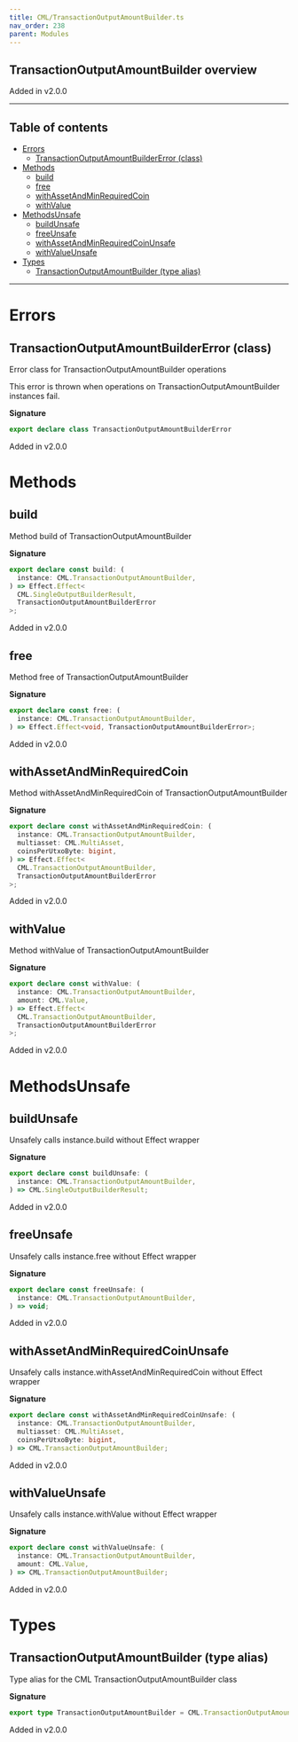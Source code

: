 ```yaml
---
title: CML/TransactionOutputAmountBuilder.ts
nav_order: 238
parent: Modules
---
```


## TransactionOutputAmountBuilder overview

Added in v2.0.0

---

<h2 class="text-delta">Table of contents</h2>

- [Errors](#errors)
  - [TransactionOutputAmountBuilderError (class)](#transactionoutputamountbuildererror-class)
- [Methods](#methods)
  - [build](#build)
  - [free](#free)
  - [withAssetAndMinRequiredCoin](#withassetandminrequiredcoin)
  - [withValue](#withvalue)
- [MethodsUnsafe](#methodsunsafe)
  - [buildUnsafe](#buildunsafe)
  - [freeUnsafe](#freeunsafe)
  - [withAssetAndMinRequiredCoinUnsafe](#withassetandminrequiredcoinunsafe)
  - [withValueUnsafe](#withvalueunsafe)
- [Types](#types)
  - [TransactionOutputAmountBuilder (type alias)](#transactionoutputamountbuilder-type-alias)

---

# Errors

## TransactionOutputAmountBuilderError (class)

Error class for TransactionOutputAmountBuilder operations

This error is thrown when operations on TransactionOutputAmountBuilder instances fail.

**Signature**

```ts
export declare class TransactionOutputAmountBuilderError
```

Added in v2.0.0

# Methods

## build

Method build of TransactionOutputAmountBuilder

**Signature**

```ts
export declare const build: (
  instance: CML.TransactionOutputAmountBuilder,
) => Effect.Effect<
  CML.SingleOutputBuilderResult,
  TransactionOutputAmountBuilderError
>;
```

Added in v2.0.0

## free

Method free of TransactionOutputAmountBuilder

**Signature**

```ts
export declare const free: (
  instance: CML.TransactionOutputAmountBuilder,
) => Effect.Effect<void, TransactionOutputAmountBuilderError>;
```

Added in v2.0.0

## withAssetAndMinRequiredCoin

Method withAssetAndMinRequiredCoin of TransactionOutputAmountBuilder

**Signature**

```ts
export declare const withAssetAndMinRequiredCoin: (
  instance: CML.TransactionOutputAmountBuilder,
  multiasset: CML.MultiAsset,
  coinsPerUtxoByte: bigint,
) => Effect.Effect<
  CML.TransactionOutputAmountBuilder,
  TransactionOutputAmountBuilderError
>;
```

Added in v2.0.0

## withValue

Method withValue of TransactionOutputAmountBuilder

**Signature**

```ts
export declare const withValue: (
  instance: CML.TransactionOutputAmountBuilder,
  amount: CML.Value,
) => Effect.Effect<
  CML.TransactionOutputAmountBuilder,
  TransactionOutputAmountBuilderError
>;
```

Added in v2.0.0

# MethodsUnsafe

## buildUnsafe

Unsafely calls instance.build without Effect wrapper

**Signature**

```ts
export declare const buildUnsafe: (
  instance: CML.TransactionOutputAmountBuilder,
) => CML.SingleOutputBuilderResult;
```

Added in v2.0.0

## freeUnsafe

Unsafely calls instance.free without Effect wrapper

**Signature**

```ts
export declare const freeUnsafe: (
  instance: CML.TransactionOutputAmountBuilder,
) => void;
```

Added in v2.0.0

## withAssetAndMinRequiredCoinUnsafe

Unsafely calls instance.withAssetAndMinRequiredCoin without Effect wrapper

**Signature**

```ts
export declare const withAssetAndMinRequiredCoinUnsafe: (
  instance: CML.TransactionOutputAmountBuilder,
  multiasset: CML.MultiAsset,
  coinsPerUtxoByte: bigint,
) => CML.TransactionOutputAmountBuilder;
```

Added in v2.0.0

## withValueUnsafe

Unsafely calls instance.withValue without Effect wrapper

**Signature**

```ts
export declare const withValueUnsafe: (
  instance: CML.TransactionOutputAmountBuilder,
  amount: CML.Value,
) => CML.TransactionOutputAmountBuilder;
```

Added in v2.0.0

# Types

## TransactionOutputAmountBuilder (type alias)

Type alias for the CML TransactionOutputAmountBuilder class

**Signature**

```ts
export type TransactionOutputAmountBuilder = CML.TransactionOutputAmountBuilder;
```

Added in v2.0.0
